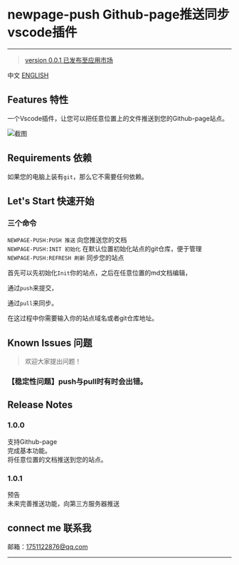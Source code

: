# newpage-push Github-page推送同步 vscode插件
---
> [version 0.0.1 已发布至应用市场](https://marketplace.visualstudio.com/items?itemName=Wildptr.newpage-push)

中文 [ENGLISH](./ENGLISH.md)

## Features 特性

一个Vscode插件，让您可以把任意位置上的文件推送到您的Github-page站点。    
 
![截图](https://pcsdata.baidu.com/thumbnail/bce482881o6eaf8069129e9f1cc29997?fid=3125802318-16051585-64380708584236&rt=pr&sign=FDTAER-yUdy3dSFZ0SVxtzShv1zcMqd-SVVnwqXh2SeaAaluBB7n1C6QfBs%3D&expires=2h&chkv=0&chkbd=0&chkpc=&dp-logid=9140072664368705748&dp-callid=0&time=1649242800&bus_no=26&size=c1600_u1600&quality=100&vuk=-&ft=video)     

## Requirements 依赖

如果您的电脑上装有`git`，那么它不需要任何依赖。

## Let's Start 快速开始  

### 三个命令    
`NEWPAGE-PUSH:PUSH 推送` 向您推送您的文档     
`NEWPAGE-PUSH:INIT 初始化` 在默认位置初始化站点的git仓库，便于管理     
`NEWPAGE-PUSH:REFRESH 刷新` 同步您的站点   

首先可以先初始化`Init`你的站点，之后在任意位置的md文档编辑，  

通过`push`来提交，  

通过`pull`来同步。    

在这过程中你需要输入你的站点域名或者git仓库地址。   

## Known Issues 问题

> 欢迎大家提出问题！  

### 【稳定性问题】push与pull时有时会出错。    

## Release Notes

### 1.0.0  

支持Github-page    
完成基本功能。   
将任意位置的文档推送到您的站点。   

### 1.0.1
预告  
未来完善推送功能，向第三方服务器推送    

## connect me 联系我  

邮箱：1751122876@qq.com

---

